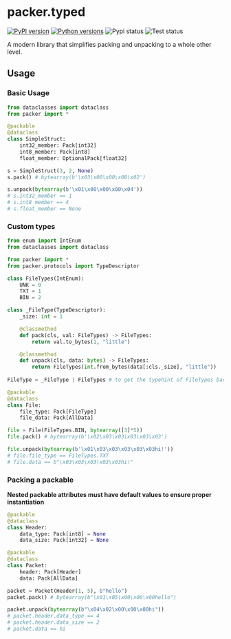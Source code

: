 # packer.typed
[![PyPI version](https://img.shields.io/pypi/v/packer.typed.svg?style=flat-square)](https://pypi.org/project/packer.typed/)
[![Python versions](https://img.shields.io/pypi/pyversions/packer.typed.svg?style=flat-square)](https://pypi.org/project/packer.typed/)
![Pypi status](https://github.com/biggus-developerus/packer.typed/actions/workflows/upload.yml/badge.svg)
![Test status](https://github.com/biggus-developerus/packer.typed/actions/workflows/test.yml/badge.svg)

A modern library that simplifies packing and unpacking to a whole other level.

## Usage
### Basic Usage
```python
from dataclasses import dataclass
from packer import *

@packable
@dataclass
class SimpleStruct:
    int32_member: Pack[int32]
    int8_member: Pack[int8]
    float_member: OptionalPack[float32]

s = SimpleStruct(3, 2, None)
s.pack() # bytearray(b'\x03\x00\x00\x00\x02')

s.unpack(bytearray(b'\x01\x00\x00\x00\x04'))
# s.int32_member == 1
# s.int8_member == 4
# s.float_member == None
```

### Custom types
```python
from enum import IntEnum
from dataclasses import dataclass

from packer import *
from packer.protocols import TypeDescriptor

class FileTypes(IntEnum):
    UNK = 0
    TXT = 1
    BIN = 2

class _FileType(TypeDescriptor):
    _size: int = 1

    @classmethod
    def pack(cls, val: FileTypes) -> FileTypes:
        return val.to_bytes(1, "little")

    @classmethod
    def unpack(cls, data: bytes) -> FileTypes:
        return FileTypes(int.from_bytes(data[:cls._size], "little"))
    
FileType = _FileType | FileTypes # to get the typehint of FileTypes back

@packable
@dataclass
class File:
    file_type: Pack[FileType]
    file_data: Pack[AllData]

file = File(FileTypes.BIN, bytearray([3]*5))
file.pack() # bytearray(b'\x02\x03\x03\x03\x03\x03')

file.unpack(bytearray(b'\x01\x03\x03\x03\x03\x03hi!'))
# file.file_type == FileTypes.TXT
# file.data == b"\x03\x03\x03\x03\x03hi!"
```

### Packing a packable
**Nested packable attributes must have default values to ensure proper instantiation**

```python
@packable
@dataclass
class Header:
    data_type: Pack[int8] = None
    data_size: Pack[int32] = None

@packable
@dataclass
class Packet:
    header: Pack[Header]
    data: Pack[AllData]

packet = Packet(Header(1, 5), b"hello")
packet.pack() # bytearray(b"\x01\x05\x00\x00\x00hello")

packet.unpack(bytearray(b"\x04\x02\x00\x00\x00hi"))
# packet.header.data_type == 4
# packet.header.data_size == 2
# packet.data == hi
```